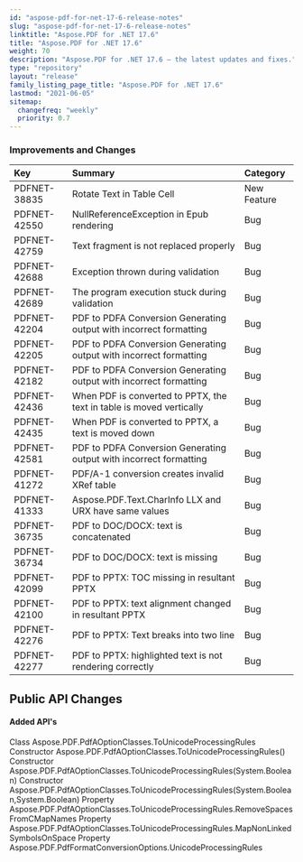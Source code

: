 ```yaml
---
id: "aspose-pdf-for-net-17-6-release-notes"
slug: "aspose-pdf-for-net-17-6-release-notes"
linktitle: "Aspose.PDF for .NET 17.6"
title: "Aspose.PDF for .NET 17.6"
weight: 70
description: "Aspose.PDF for .NET 17.6 – the latest updates and fixes."
type: "repository"
layout: "release"
family_listing_page_title: "Aspose.PDF for .NET 17.6"
lastmod: "2021-06-05"
sitemap:
  changefreq: "weekly"
  priority: 0.7
---
```


### **Improvements and Changes**

|**Key**|**Summary**|**Category**|
| :- | :- | :- |
|PDFNET-38835|Rotate Text in Table Cell|New Feature|
|PDFNET-42550|NullReferenceException in Epub rendering|Bug|
|PDFNET-42759|Text fragment is not replaced properly|Bug|
|PDFNET-42688|Exception thrown during validation|Bug|
|PDFNET-42689|The program execution stuck during validation|Bug|
|PDFNET-42204|PDF to PDFA Conversion Generating output with incorrect formatting|Bug|
|PDFNET-42205|PDF to PDFA Conversion Generating output with incorrect formatting|Bug|
|PDFNET-42182|PDF to PDFA Conversion Generating output with incorrect formatting|Bug|
|PDFNET-42436|When PDF is converted to PPTX, the text in table is moved vertically|Bug|
|PDFNET-42435|When PDF is converted to PPTX, a text is moved down|Bug|
|PDFNET-42581|PDF to PDFA Conversion Generating output with incorrect formatting|Bug|
|PDFNET-41272|PDF/A-1 conversion creates invalid XRef table|Bug|
|PDFNET-41333|Aspose.PDF.Text.CharInfo LLX and URX have same values|Bug|
|PDFNET-36735|PDF to DOC/DOCX: text is concatenated|Bug|
|PDFNET-36734|PDF to DOC/DOCX: text is missing|Bug|
|PDFNET-42099|PDF to PPTX: TOC missing in resultant PPTX|Bug|
|PDFNET-42100|PDF to PPTX: text alignment changed in resultant PPTX|Bug|
|PDFNET-42276|PDF to PPTX: Text breaks into two line|Bug|
|PDFNET-42277|PDF to PPTX: highlighted text is not rendering correctly|Bug|
## **Public API Changes**
#### **Added API's**
Class Aspose.PDF.PdfAOptionClasses.ToUnicodeProcessingRules
Constructor Aspose.PDF.PdfAOptionClasses.ToUnicodeProcessingRules()
Constructor Aspose.PDF.PdfAOptionClasses.ToUnicodeProcessingRules(System.Boolean)
Constructor Aspose.PDF.PdfAOptionClasses.ToUnicodeProcessingRules(System.Boolean,System.Boolean)
Property Aspose.PDF.PdfAOptionClasses.ToUnicodeProcessingRules.RemoveSpacesFromCMapNames
Property Aspose.PDF.PdfAOptionClasses.ToUnicodeProcessingRules.MapNonLinkedSymbolsOnSpace
Property Aspose.PDF.PdfFormatConversionOptions.UnicodeProcessingRules
